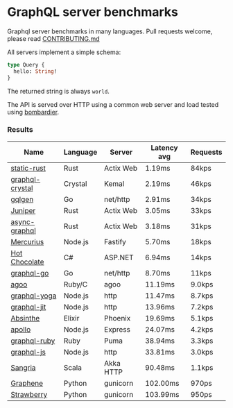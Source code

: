 <!-- README.md is generated from README.ecr, do not edit -->

# GraphQL server benchmarks

Graphql server benchmarks in many languages. Pull requests welcome, please read [CONTRIBUTING.md](CONTRIBUTING.md)

All servers implement a simple schema:

```graphql
type Query {
  hello: String!
}
```

The returned string is always `world`.

The API is served over HTTP using a common web server and load tested using [bombardier](https://github.com/codesenberg/bombardier).

### Results

| Name                          | Language      | Server          | Latency avg      | Requests      |
| ----------------------------  | ------------- | --------------- | ---------------- | ------------- |
| [static-rust](https://actix.rs/) | Rust | Actix Web | 1.19ms | 84kps |
| [graphql-crystal](https://github.com/graphql-crystal/graphql) | Crystal | Kemal | 2.19ms | 46kps |
| [gqlgen](https://github.com/99designs/gqlgen) | Go | net/http | 2.91ms | 34kps |
| [Juniper](https://github.com/graphql-rust/juniper) | Rust | Actix Web | 3.05ms | 33kps |
| [async-graphql](https://github.com/async-graphql/async-graphql) | Rust | Actix Web | 3.18ms | 31kps |
| [Mercurius](https://github.com/mercurius-js/mercurius) | Node.js | Fastify | 5.70ms | 18kps |
| [Hot Chocolate](https://github.com/ChilliCream/hotchocolate) | C# | ASP.NET | 6.94ms | 14kps |
| [graphql-go](https://github.com/graphql-go/graphql) | Go | net/http | 8.70ms | 11kps |
| [agoo](https://github.com/ohler55/agoo) | Ruby/C | agoo | 11.19ms | 9.0kps |
| [graphql-yoga](https://github.com/dotansimha/graphql-yoga) | Node.js | http | 11.47ms | 8.7kps |
| [graphql-jit](https://github.com/zalando-incubator/graphql-jit) | Node.js | http | 13.96ms | 7.2kps |
| [Absinthe](https://github.com/absinthe-graphql/absinthe) | Elixir | Phoenix | 19.69ms | 5.1kps |
| [apollo](https://github.com/apollographql/apollo-server) | Node.js | Express | 24.07ms | 4.2kps |
| [graphql-ruby](https://github.com/rmosolgo/graphql-ruby) | Ruby | Puma | 38.94ms | 3.3kps |
| [graphql-js](https://github.com/graphql/graphql-js) | Node.js | http | 33.81ms | 3.0kps |
| [Sangria](https://github.com/sangria-graphql/sangria) | Scala | Akka HTTP | 90.48ms | 1.1kps |
| [Graphene](https://github.com/graphql-python/graphene) | Python | gunicorn | 102.00ms | 970ps |
| [Strawberry](https://github.com/strawberry-graphql/strawberry) | Python | gunicorn | 103.99ms | 950ps |
